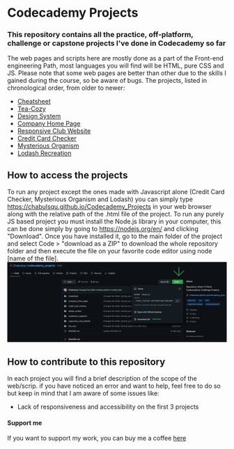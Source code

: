 # Codecademy Projects
### This repository contains all the practice, off-platform, challenge or capstone projects I've done in Codecademy so far

The web pages and scripts here are mostly done as a part of the Front-end engineering Path, most languages you will find will be HTML, pure CSS and JS. Please note that some web pages are better than other due to the skills I gained during the course, so be aware of bugs.
The projects, listed in chronological order, from older to newer:  

- [Cheatsheet](/cheatsheet)
- [Tea-Cozy](/tea_cozy)
- [Design System](/design_system)
- [Company Home Page](/company_home_page)
- [Responsive Club Website](/responsive_club_website)
- [Credit Card Checker](/credit_card_checker)
- [Mysterious Organism](/mysterious_organism)
- [Lodash Recreation](/lodash_recreation/)

## How to access the projects
To run any project except the ones made with Javascript alone (Credit Card Checker, Mysterious Organism and Lodash) you can simply type https://chabulsqu.github.io/Codecademy_Projects in your web browser along with the relative path of the .html file of the project. To run any purely JS based project you must install the Node.js library in your computer, this can be done simply by going to https://nodejs.org/en/ and clicking "Download". Once you have installed it, go to the main folder of the project and select Code > "download as a ZIP" to download the whole repository folder and then execute the file on your favorite code editor using node [name of the file]. 
![The github Code button is located at the top right of the respository](/diagram.png)

## How to contribute to this repository
In each project you will find a brief description of the scope of the web/scrip. if you have noticed an error and want to help, feel free to do so but keep in mind that I am aware of some issues like:
- Lack of responsiveness and accessibility on the first 3 projects

#### Support me
If you want to support my work, you can buy me a coffee [here](https://www.buymeacoffee.com/mateof)
